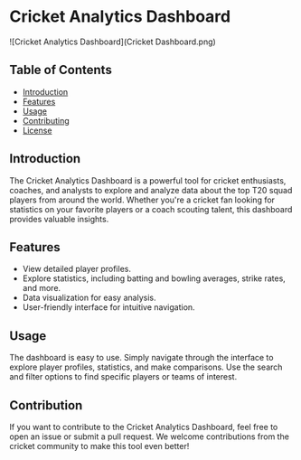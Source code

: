 # Cricket Analytics Dashboard

![Cricket Analytics Dashboard](Cricket Dashboard.png)

## Table of Contents

- [Introduction](#introduction)
- [Features](#features)
- [Usage](#usage)
- [Contributing](#contributing)
- [License](#license)

## Introduction

The Cricket Analytics Dashboard is a powerful tool for cricket enthusiasts, coaches, and analysts to explore and analyze data about the top T20 squad players from around the world. Whether you're a cricket fan looking for statistics on your favorite players or a coach scouting talent, this dashboard provides valuable insights.

## Features

- View detailed player profiles.
- Explore statistics, including batting and bowling averages, strike rates, and more.
- Data visualization for easy analysis.
- User-friendly interface for intuitive navigation.
 
## Usage

The dashboard is easy to use. Simply navigate through the interface to explore player profiles, statistics, and make comparisons. Use the search and filter options to find specific players or teams of interest.

## Contribution

If you want to contribute to the Cricket Analytics Dashboard, feel free to open an issue or submit a pull request. We welcome contributions from the cricket community to make this tool even better!

